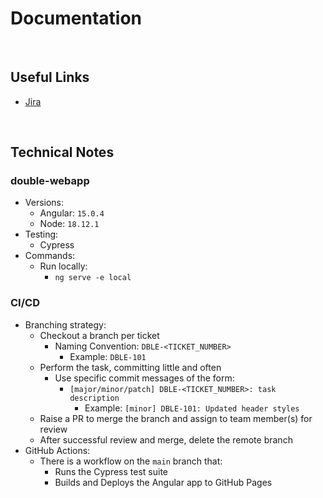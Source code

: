 # Documentation

<br>

## Useful Links
* [Jira](https://jrsmiffy.atlassian.net/jira/software/projects/DBLE/boards/2)

<br>

## Technical Notes

### double-webapp
* Versions:
    * Angular: `15.0.4`
    * Node: `18.12.1`
* Testing:
    * Cypress
* Commands:
    * Run locally: 
        * `ng serve -e local`

### CI/CD
* Branching strategy:
    * Checkout a branch per ticket
        * Naming Convention: `DBLE-<TICKET_NUMBER>`
            * Example: `DBLE-101`
    * Perform the task, committing little and often
        * Use specific commit messages of the form:
            * `[major/minor/patch] DBLE-<TICKET_NUMBER>: task description`
                * Example: `[minor] DBLE-101: Updated header styles`
    * Raise a PR to merge the branch and assign to team member(s) for review
    * After successful review and merge, delete the remote branch
* GitHub Actions:
  * There is a workflow on the `main` branch that:
    * Runs the Cypress test suite
    * Builds and Deploys the Angular app to GitHub Pages
